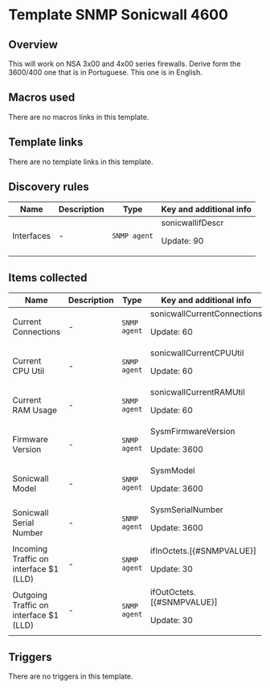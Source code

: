 # Template SNMP Sonicwall 4600

## Overview

This will work on NSA 3x00 and 4x00 series firewalls. Derive form the 3600/400 one that is in Portuguese. This one is in English.

## Macros used

There are no macros links in this template.

## Template links

There are no template links in this template.

## Discovery rules

|Name|Description|Type|Key and additional info|
|----|-----------|----|----|
|Interfaces |<p>-</p>|`SNMP agent`|sonicwallifDescr<p>Update: 90</p>|
## Items collected

|Name|Description|Type|Key and additional info|
|----|-----------|----|----|
|Current Connections|<p>-</p>|`SNMP agent`|sonicwallCurrentConnections<p>Update: 60</p>|
|Current CPU Util|<p>-</p>|`SNMP agent`|sonicwallCurrentCPUUtil<p>Update: 60</p>|
|Current RAM Usage|<p>-</p>|`SNMP agent`|sonicwallCurrentRAMUtil<p>Update: 60</p>|
|Firmware Version|<p>-</p>|`SNMP agent`|SysmFirmwareVersion<p>Update: 3600</p>|
|Sonicwall Model|<p>-</p>|`SNMP agent`|SysmModel<p>Update: 3600</p>|
|Sonicwall Serial Number|<p>-</p>|`SNMP agent`|SysmSerialNumber<p>Update: 3600</p>|
|Incoming Traffic on interface $1 (LLD)|<p>-</p>|`SNMP agent`|ifInOctets.[{#SNMPVALUE}]<p>Update: 30</p>|
|Outgoing Traffic on interface $1 (LLD)|<p>-</p>|`SNMP agent`|ifOutOctets.[{#SNMPVALUE}]<p>Update: 30</p>|
## Triggers

There are no triggers in this template.

